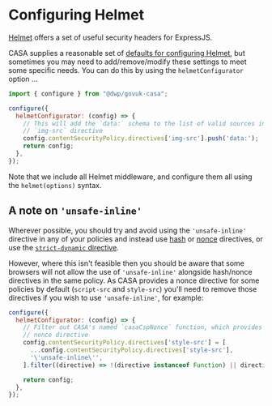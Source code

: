 # Configuring Helmet

[Helmet](https://helmetjs.github.io/) offers a set of useful security headers for ExpressJS.

CASA supplies a reasonable set of [defaults for configuring Helmet](src/middleware/pre.js), but sometimes you may need to add/remove/modify these settings to meet some specific needs. You can do this by using the `helmetConfigurator` option ...

```javascript
import { configure } from "@dwp/govuk-casa";

configure({
  helmetConfigurator: (config) => {
    // This will add the `data:` schema to the list of valid sources in the
    // `img-src` directive
    config.contentSecurityPolicy.directives['img-src'].push('data:');
    return config;
  },
});
```

Note that we include all Helmet middleware, and configure them all using the `helmet(options)` syntax.

## A note on `'unsafe-inline'`

Wherever possible, you should try and avoid using the `'unsafe-inline'` directive in any of your policies and instead use [hash](https://content-security-policy.com/hash/) or [nonce](https://content-security-policy.com/nonce/) directives, or use the [`strict-dynamic` directive](https://content-security-policy.com/strict-dynamic/).

However, where this isn't feasible then you should be aware that some browsers will not allow the use of `'unsafe-inline'` alongside hash/nonce directives in the same policy. As CASA provides a nonce directive for some policies by default (`script-src` and `style-src`) you'll need to remove those directives if you wish to use `'unsafe-inline'`, for example:

```javascript
configure({
  helmetConfigurator: (config) => {
    // Filter out CASA's named `casaCspNonce` function, which provides the
    // nonce directive
    config.contentSecurityPolicy.directives['style-src'] = [
      ...config.contentSecurityPolicy.directives['style-src'],
      '\'unsafe-inline\'',
    ].filter((directive) => !(directive instanceof Function) || directive.name !== 'casaCspNonce');

    return config;
  },
});
```

